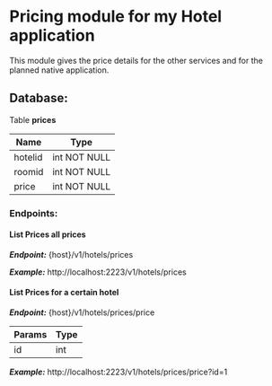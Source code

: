 # Pricing module for my Hotel application

This module gives the price details for the other services and for the planned native application.

## Database:  
Table **prices**

Name | Type 
------------ | -------------
hotelid | int NOT NULL
roomid | int NOT NULL
price | int NOT NULL


### Endpoints:  

#### List Prices all prices

***Endpoint:*** {host}/v1/hotels/prices

***Example:*** http://localhost:2223/v1/hotels/prices
#### List Prices for a certain hotel
***Endpoint:*** {host}/v1/hotels/prices/price

Params | Type  
------------ | -------------   
id | int   

***Example:*** http://localhost:2223/v1/hotels/prices/price?id=1